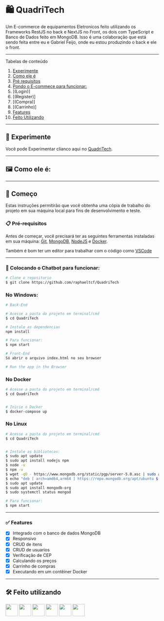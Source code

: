 # 🛍 QuadriTech

Um E-commerce de equipamentos Eletronicos feito utilizando os Frameworks RestJS no back e NextJS no Front, os dois com TypeScript e Banco de Dados feito em MongoDB.
Isso é uma colaboração que está sendo feita entre eu e Gabriel Feijo, onde eu estou produzindo o back e ele o front. 


*******
Tabelas de conteúdo 
 1. [Experimente](#experimente)
 2. [Como ele é](#front)
 2. [Pré requisitos](#prerequisitos)
 3. [Pondo o E-commece para funcionar:](#funcionando)
 4. [(Login)]
 5. [(Register)]
 6. [(Compra)]
 7. [(Carrinho)]
 4. [Features](#features)
 5. [Feito Utilizando](#built)

*******
<div id='experimente'/>  

## 👾 Experimente 

Você pode Experimentar clianco aqui no [QuadriTech]().

*******
<div id='front'/>  

## 🖼 Como ele é:

*******
<div id='prerequisitos'/>  

## 🚀 Começo

Estas instruções permitirão que você obtenha uma cópia de trabalho do projeto em sua máquina local para fins de desenvolvimento e teste.

### 📋 Pré-requisitos

Antes de começar, você precisará ter as seguintes ferramentas instaladas em sua máquina:
[Git](https://git-scm.com), 
[MongoDB](https://www.mongodb.com/), 
[NodeJS](https://nodejs.org/en) e
[Docker](https://www.docker.com/).

Também é bom ter um editor para trabalhar com o código como [VSCode](https://code.visualstudio.com/)

*******
<div id='funcionando'/>  

### 🎲 Colocando o Chatbot para funcionar:

```bash
# Clone o repositorio
$ git clone https://github.com/raphaeltcf/QuadriTech
```

### No Windows: 

```bash
# Back-End

# Acesse a pasta do projeto em terminal/cmd
$ cd QuadriTech

# Instale as dependencias
npm install 

# Para funcionar:
$ npm start

# Front-End
Só abrir o arquivo index.html no seu browser

# Run the app in the Browser
```

### No Docker
```bash
# Acesse a pasta do projeto em terminal/cmd
$ cd QuadriTech


# Inicie o Docker 
$ docker-compose up


```
### No Linux

```bash
# Acesse a pasta do projeto em terminal/cmd
$ cd QuadriTech


# Instale as bibliotecas: 
$ sudo apt update
$ sudo apt install nodejs npm
$ node -v
$ npm -v
$ wget -qO - https://www.mongodb.org/static/pgp/server-5.0.asc | sudo apt-key add -
$ echo "deb [ arch=amd64,arm64 ] https://repo.mongodb.org/apt/ubuntu $(lsb_release -cs)/mongodb-org/5.0 multiverse" | sudo tee /etc/apt/sources.list.d/mongodb-org-5.0.list
$ sudo apt update
$ sudo apt install mongodb-org
$ sudo systemctl status mongod

# Para funcionar: 
$ npm start

```

*******
<div id='features'/>  

### ✅ Features

- [x] Integrado com o banco de dados MongoDB
- [x] Responsivo
- [x] CRUD de itens
- [x] CRUD de usuarios
- [x] Verificação de CEP
- [x] Calculando os preços
- [x] Carrinho de compras
- [x] Executando em um contêiner Docker
 
*******
<div id='built'/>  

## 🛠️ Feito utilizando
<img src="https://cdn.jsdelivr.net/gh/devicons/devicon/icons/nodejs/nodejs-original.svg" width="40" height="40" /> <img src="https://cdn.jsdelivr.net/gh/devicons/devicon/icons/nestjs/nestjs-plain.svg" width="40" height="40" /> <img src="https://cdn.jsdelivr.net/gh/devicons/devicon/icons/nextjs/nextjs-line.svg" width="40" height="40" /> <img src="https://cdn.jsdelivr.net/gh/devicons/devicon/icons/typescript/typescript-original.svg" width="40" height="40" /> <img src="https://cdn.jsdelivr.net/gh/devicons/devicon/icons/docker/docker-original.svg" width="40" height="40" />  <img src="https://cdn.jsdelivr.net/gh/devicons/devicon/icons/mongodb/mongodb-original.svg" width="40" height="40" />  
          
